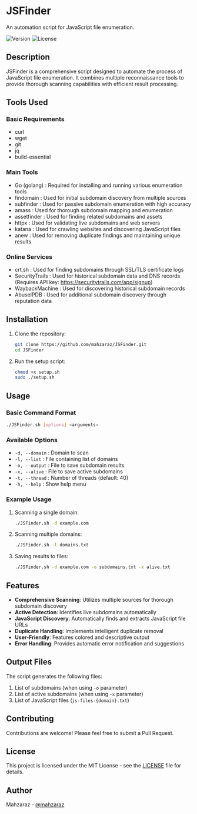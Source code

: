 # JSFinder

An automation script for JavaScript file enumeration.

![Version](https://img.shields.io/badge/version-1.0-blue)
![License](https://img.shields.io/badge/license-MIT-green)

## Description

JSFinder is a comprehensive script designed to automate the process of JavaScript file enumeration. It combines multiple reconnaissance tools to provide thorough scanning capabilities with efficient result processing.

## Tools Used

### Basic Requirements
- curl
- wget
- git 
- jq
- build-essential

### Main Tools
- Go (golang)     : Required for installing and running various enumeration tools
- findomain      : Used for initial subdomain discovery from multiple sources
- subfinder      : Used for passive subdomain enumeration with high accuracy
- amass          : Used for thorough subdomain mapping and enumeration
- assetfinder    : Used for finding related subdomains and assets
- httpx          : Used for validating live subdomains and web servers
- katana         : Used for crawling websites and discovering JavaScript files
- anew           : Used for removing duplicate findings and maintaining unique results

### Online Services
- crt.sh        : Used for finding subdomains through SSL/TLS certificate logs
- SecurityTrails : Used for historical subdomain data and DNS records (Requires API key: https://securitytrails.com/app/signup)
- WaybackMachine : Used for discovering historical subdomain records
- AbuseIPDB     : Used for additional subdomain discovery through reputation data

## Installation

1. Clone the repository:
   ```bash
   git clone https://github.com/mahzaraz/JSFinder.git
   cd JSFinder
   ```

2. Run the setup script:
   ```bash
   chmod +x setup.sh
   sudo ./setup.sh
   ```

## Usage

### Basic Command Format
```bash
./JSFinder.sh [options] <arguments>
```

### Available Options
- `-d, --domain`    : Domain to scan
- `-l, --list`      : File containing list of domains
- `-o, --output`    : File to save subdomain results
- `-x, --alive`     : File to save active subdomains
- `-t, --thread`    : Number of threads (default: 40)
- `-h, --help`      : Show help menu

### Example Usage

1. Scanning a single domain:
   ```bash
   ./JSFinder.sh -d example.com
   ```

2. Scanning multiple domains:
   ```bash
   ./JSFinder.sh -l domains.txt
   ```

3. Saving results to files:
   ```bash
   ./JSFinder.sh -d example.com -o subdomains.txt -x alive.txt
   ```

## Features

- **Comprehensive Scanning**: Utilizes multiple sources for thorough subdomain discovery
- **Active Detection**: Identifies live subdomains automatically
- **JavaScript Discovery**: Automatically finds and extracts JavaScript file URLs
- **Duplicate Handling**: Implements intelligent duplicate removal
- **User-Friendly**: Features colored and descriptive output
- **Error Handling**: Provides automatic error notification and suggestions

## Output Files

The script generates the following files:
1. List of subdomains (when using `-o` parameter)
2. List of active subdomains (when using `-x` parameter)
3. List of JavaScript files (`js-files-{domain}.txt`)

## Contributing

Contributions are welcome! Please feel free to submit a Pull Request.

## License

This project is licensed under the MIT License - see the [LICENSE](LICENSE) file for details.

## Author

Mahzaraz - [@mahzaraz](https://github.com/mahzaraz)
